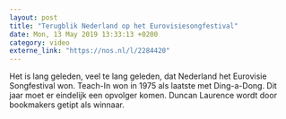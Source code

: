 ```yaml
---
layout: post
title: "Terugblik Nederland op het Eurovisiesongfestival"
date: Mon, 13 May 2019 13:33:13 +0200
category: video
externe_link: "https://nos.nl/l/2284420"
---
```


Het is lang geleden, veel te lang geleden, dat Nederland het Eurovisie Songfestival won. Teach-In won in 1975 als laatste met Ding-a-Dong. Dit jaar moet er eindelijk een opvolger komen. Duncan Laurence wordt door bookmakers getipt als winnaar.
